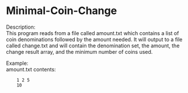 # Minimal-Coin-Change

Description:   
This program reads from a file called amount.txt which contains a list of coin denominations followed by the amount needed. It will output to a file called change.txt and will contain the denomination set, the amount, the change result array, and the minimum number of coins used.   

Example:  
amount.txt contents:  
```
    1 2 5      
    10    
```
